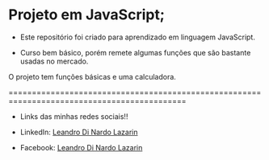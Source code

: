 # Projeto em JavaScript;

* Este repositório foi criado para aprendizado em linguagem JavaScript.

* Curso bem básico, porém remete algumas funções que são bastante usadas no mercado.

O projeto tem funções básicas e uma calculadora.

============================================================================================

* Links das minhas redes sociais!!

* LinkedIn: 
[Leandro Di Nardo Lazarin](https://www.linkedin.com/in/leandro-di-nardo-lazarin-694a59236/)

* Facebook:
[Leandro Di Nardo Lazarin](https://www.facebook.com/leandro.dinardolazarin)
